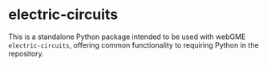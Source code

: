# electric-circuits
This is a standalone Python package intended to be used with webGME `electric-circuits`, offering common functionality to requiring Python in the repository.
